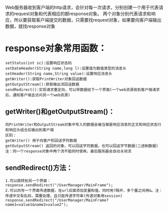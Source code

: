 Web服务器收到客户端的http请求，会针对每一次请求，分别创建一个用于代表请求的request对象和代表相应的额response对象。
两个对象分别代表请求和响应，所以要获取客户端提交的数据，只需要找request对象，如果要向客户端输出数据，就找response对象

# response对象常用函数：
    setStatus(int sc):设置响应状态码
    setDateHeader(String name,long l):设置值为数值类型的消息头
    setHeader(String name,String value):设置响应消息头
    getWriter():获取PrintWriter对象回送数据
    getOutputStream():获取输出流回送数据
    sendRedirect():实现请求重定向，可以带数据给下一个界面(一个web资源收到客户端请求后，通知客户端去访问另一个web资源)

## getWriter()和getOutputStream()：
    向PrintWriter和OutputStream对象中写入的数据会被当做是响应消息的正文和响应状态行和响应头组合后输出到客户端
    区别：
    getWriter() 用于向客户机回送字符数据
    getOutputStream() 返回的对象，可以回送字符数据，也可以回送字节数据(二进制数据)
    注：同一个response对象中两个流不能同时使用，最后服务器会自动关闭流
## sendRedirect()方法：
    1.可以跳转到另一个界面：
    response.sendRedirect("/UserManager/MainFrame");
    2.可以向写一个界面传递数据，在url后面添加变量和值，同时用?隔开，多个量之间用&。注：传递中文有乱码，需要处理，且只能传递字符串(传递对象用session)
    response.sendRedirect("/UserManager/MainFrame?name1=value1&name2=value2");





    